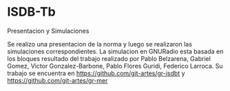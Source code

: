 # ISDB-Tb
Presentacion y Simulaciones

Se realizo una presentacion de la norma y luego se realizaron las simulaciones correspondientes.
La simulacion en GNURadio esta basada en los bloques resultado del trabajo realizado por Pablo Belzarena, Gabriel Gomez, Victor Gonzalez-Barbone, Pablo Flores Guridi, Federico Larroca. Su trabajo se encuentra en https://github.com/git-artes/gr-isdbt y https://github.com/git-artes/gr-mer
